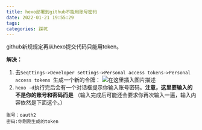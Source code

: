 ```yaml
---
title: hexo部署到github不能用账号密码
date: 2022-01-21 19:55:29
tags:
categories: 踩坑
---
```


github新规规定再从hexo提交代码只能用token。

**解决：**
1. 去`Seqttings->Developer settings->Personal access tokens->Personal access tokens `生成一个新的令牌：
  ![在这里插入图片描述](https://img-blog.csdnimg.cn/3dddefbc75d047ac803bdcc75060e6d5.png?x-oss-process=image/watermark,type_d3F5LXplbmhlaQ,shadow_50,text_Q1NETiBAZkZlZS1vcHM=,size_20,color_FFFFFF,t_70,g_se,x_16)
2. `hexo -d`执行完后会有一个对话框提示你输入账号密码。**注意，这里要输入的不是你的账号和密码而是**
  （输入完成后可能还会要求你再次输入一遍，输入内容依然是下面这个。）
```shell
账号：oauth2
密码:你刚刚生成的token
```
